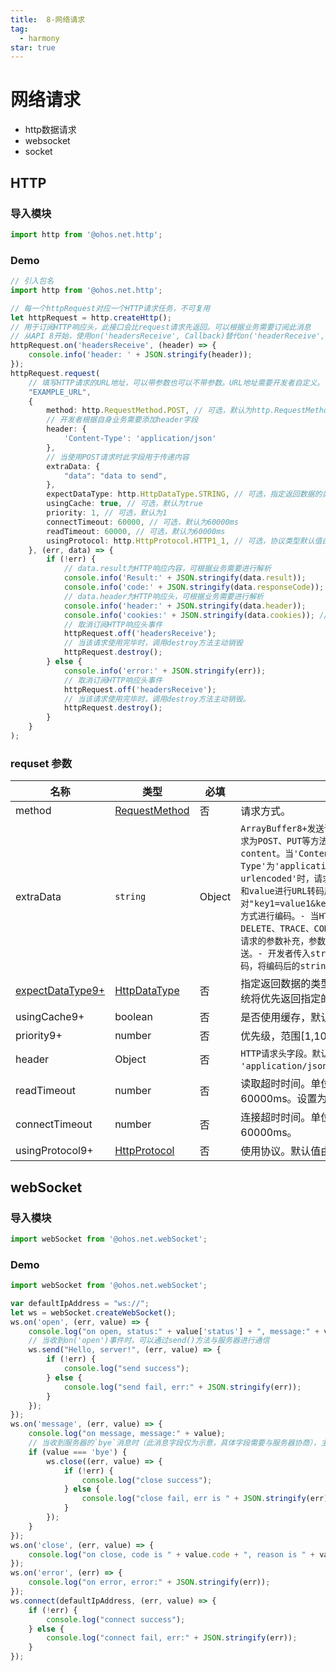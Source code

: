 ```yaml
---
title:  8-网络请求
tag:
  - harmony
star: true
---
```


# 网络请求

- http数据请求
- websocket
- socket



## HTTP

### 导入模块

```ts
import http from '@ohos.net.http';
```

### Demo

```ts
// 引入包名
import http from '@ohos.net.http';

// 每一个httpRequest对应一个HTTP请求任务，不可复用
let httpRequest = http.createHttp();
// 用于订阅HTTP响应头，此接口会比request请求先返回。可以根据业务需要订阅此消息
// 从API 8开始，使用on('headersReceive', Callback)替代on('headerReceive', AsyncCallback)。 8+
httpRequest.on('headersReceive', (header) => {
    console.info('header: ' + JSON.stringify(header));
});
httpRequest.request(
    // 填写HTTP请求的URL地址，可以带参数也可以不带参数。URL地址需要开发者自定义。请求的参数可以在extraData中指定
    "EXAMPLE_URL",
    {
        method: http.RequestMethod.POST, // 可选，默认为http.RequestMethod.GET
        // 开发者根据自身业务需要添加header字段
        header: {
            'Content-Type': 'application/json'
        },
        // 当使用POST请求时此字段用于传递内容
        extraData: {
            "data": "data to send",
        },
        expectDataType: http.HttpDataType.STRING, // 可选，指定返回数据的类型
        usingCache: true, // 可选，默认为true
        priority: 1, // 可选，默认为1
        connectTimeout: 60000, // 可选，默认为60000ms
        readTimeout: 60000, // 可选，默认为60000ms
        usingProtocol: http.HttpProtocol.HTTP1_1, // 可选，协议类型默认值由系统自动指定
    }, (err, data) => {
        if (!err) {
            // data.result为HTTP响应内容，可根据业务需要进行解析
            console.info('Result:' + JSON.stringify(data.result));
            console.info('code:' + JSON.stringify(data.responseCode));
            // data.header为HTTP响应头，可根据业务需要进行解析
            console.info('header:' + JSON.stringify(data.header));
            console.info('cookies:' + JSON.stringify(data.cookies)); // 8+
            // 取消订阅HTTP响应头事件
            httpRequest.off('headersReceive');
            // 当该请求使用完毕时，调用destroy方法主动销毁
            httpRequest.destroy();
        } else {
            console.info('error:' + JSON.stringify(err));
            // 取消订阅HTTP响应头事件
            httpRequest.off('headersReceive');
            // 当该请求使用完毕时，调用destroy方法主动销毁。
            httpRequest.destroy();
        }
    }
);
```

### requset 参数

| 名称                                                         | 类型                                                         | 必填   | 说明                                                         |
| ------------------------------------------------------------ | ------------------------------------------------------------ | ------ | ------------------------------------------------------------ |
| method                                                       | [RequestMethod](https://developer.harmonyos.com/cn/docs/documentation/doc-references-V3/js-apis-http-0000001478061929-V3#ZH-CN_TOPIC_0000001523968386__requestmethod) | 否     | 请求方式。                                                   |
| extraData                                                    | `string `                                                    | Object | `ArrayBuffer8+发送请求的额外数据。- 当HTTP请求为POST、PUT等方法时，此字段为HTTP请求的content。当'Content-Type'为'application/x-www-form-urlencoded'时，请求提交的信息主体数据应在key和value进行URL转码后按照键值对"key1=value1&key2=value2&key3=value3"的方式进行编码。- 当HTTP请求为GET、OPTIONS、DELETE、TRACE、CONNECT等方法时，此字段为HTTP请求的参数补充，参数内容会拼接到URL中进行发送。- 开发者传入string对象，开发者需要自行编码，将编码后的string传入。` |
| [expectDataType9+](https://developer.harmonyos.com/cn/docs/documentation/doc-references-V3/js-apis-http-0000001478061929-V3#ZH-CN_TOPIC_0000001523968386__entry809654898152951p0) | [HttpDataType](https://developer.harmonyos.com/cn/docs/documentation/doc-references-V3/js-apis-http-0000001478061929-V3#ZH-CN_TOPIC_0000001523968386__httpdatatype9) | 否     | 指定返回数据的类型。如果设置了此参数，系统将优先返回指定的类型。 |
| usingCache9+                                                 | boolean                                                      | 否     | 是否使用缓存，默认为true。                                   |
| priority9+                                                   | number                                                       | 否     | 优先级，范围[1,1000]，默认是1。                              |
| header                                                       | Object                                                       | 否     | `HTTP请求头字段。默认{'Content-Type': 'application/json'}。` |
| readTimeout                                                  | number                                                       | 否     | 读取超时时间。单位为毫秒（ms），默认为60000ms。设置为0表示不会出现超时情况。 |
| connectTimeout                                               | number                                                       | 否     | 连接超时时间。单位为毫秒（ms），默认为60000ms。              |
| usingProtocol9+                                              | [HttpProtocol](https://developer.harmonyos.com/cn/docs/documentation/doc-references-V3/js-apis-http-0000001478061929-V3#ZH-CN_TOPIC_0000001523968386__httpprotocol9) | 否     | 使用协议。默认值由系统自动指定。                             |

## webSocket

### 导入模块

```ts
import webSocket from '@ohos.net.webSocket';
```

### Demo

```ts
import webSocket from '@ohos.net.webSocket';

var defaultIpAddress = "ws://";
let ws = webSocket.createWebSocket();
ws.on('open', (err, value) => {
    console.log("on open, status:" + value['status'] + ", message:" + value['message']);
    // 当收到on('open')事件时，可以通过send()方法与服务器进行通信
    ws.send("Hello, server!", (err, value) => {
        if (!err) {
            console.log("send success");
        } else {
            console.log("send fail, err:" + JSON.stringify(err));
        }
    });
});
ws.on('message', (err, value) => {
    console.log("on message, message:" + value);
    // 当收到服务器的`bye`消息时（此消息字段仅为示意，具体字段需要与服务器协商），主动断开连接
    if (value === 'bye') {
        ws.close((err, value) => {
            if (!err) {
                console.log("close success");
            } else {
                console.log("close fail, err is " + JSON.stringify(err));
            }
        });
    }
});
ws.on('close', (err, value) => {
    console.log("on close, code is " + value.code + ", reason is " + value.reason);
});
ws.on('error', (err) => {
    console.log("on error, error:" + JSON.stringify(err));
});
ws.connect(defaultIpAddress, (err, value) => {
    if (!err) {
        console.log("connect success");
    } else {
        console.log("connect fail, err:" + JSON.stringify(err));
    }
});
```


